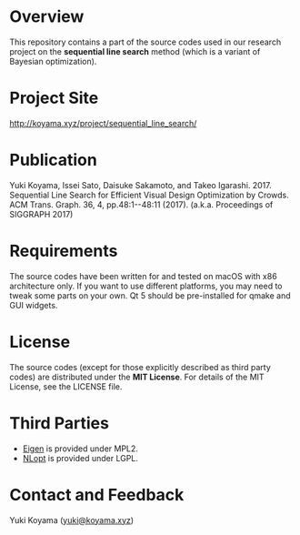 # Overview
This repository contains a part of the source codes used in our research project on the **sequential line search** method (which is a variant of Bayesian optimization).

# Project Site
http://koyama.xyz/project/sequential_line_search/

# Publication
Yuki Koyama, Issei Sato, Daisuke Sakamoto, and Takeo Igarashi. 2017. Sequential Line Search for Efficient Visual Design Optimization by Crowds. ACM Trans. Graph. 36, 4, pp.48:1--48:11 (2017). (a.k.a. Proceedings of SIGGRAPH 2017)

# Requirements
The source codes have been written for and tested on macOS with x86 architecture only. If you want to use different platforms, you may need to tweak some parts on your own. Qt 5 should be pre-installed for qmake and GUI widgets.

# License
The source codes (except for those explicitly described as third party codes) are distributed under the **MIT License**. For details of the MIT License, see the LICENSE file.

# Third Parties
- [Eigen](http://eigen.tuxfamily.org/) is provided under MPL2.
- [NLopt](https://nlopt.readthedocs.io/) is provided under LGPL.

# Contact and Feedback
Yuki Koyama (yuki@koyama.xyz)
